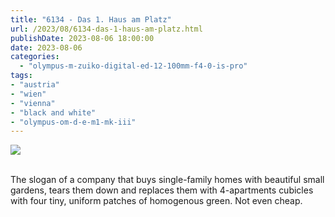 ```yaml
---
title: "6134 - Das 1. Haus am Platz"
url: /2023/08/6134-das-1-haus-am-platz.html
publishDate: 2023-08-06 18:00:00
date: 2023-08-06
categories:
  - "olympus-m-zuiko-digital-ed-12-100mm-f4-0-is-pro"
tags:
- "austria"
- "wien"
- "vienna"
- "black and white"
- "olympus-om-d-e-m1-mk-iii"
---
```

<div class="container">
<div class="center"><a target="_blank" href="https://d25zfm9zpd7gm5.cloudfront.net/1200x1200/2020/20200503_094157_lr.jpg"><img class="webfeedsFeaturedVisual" src="https://d25zfm9zpd7gm5.cloudfront.net/0600x0600/2020/20200503_094157_lr.jpg" /></a></div>
</div>
<br />

The slogan of a company that buys single-family homes with
beautiful small gardens, tears them down and replaces them
with 4-apartments cubicles with four tiny, uniform patches
of homogenous green. Not even cheap.
